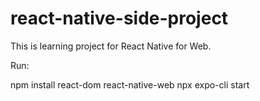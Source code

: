 # react-native-side-project
This is learning project for React Native for Web. 

Run:

npm install react-dom react-native-web
npx expo-cli start
